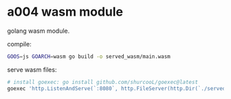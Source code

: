 # a004 wasm module

golang wasm module.

compile:
```bash
GOOS=js GOARCH=wasm go build -o served_wasm/main.wasm
```

serve wasm files:
```bash
# install goexec: go install github.com/shurcooL/goexec@latest
goexec 'http.ListenAndServe(`:8080`, http.FileServer(http.Dir(`./served_wasm`)))'
```
